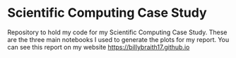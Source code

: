 # Scientific Computing Case Study
Repository to hold my code for my Scientific Computing Case Study. These are the three main notebooks I used to generate the plots for my report. You can see this report on my website https://billybraith17.github.io
